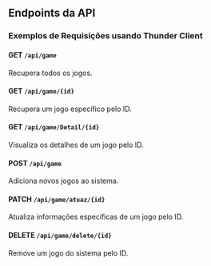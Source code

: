 ## Endpoints da API

### Exemplos de Requisições usando Thunder Client

#### **GET** `/api/game`
Recupera todos os jogos.

#### **GET** `/api/game/{id}`
Recupera um jogo específico pelo ID.

#### **GET** `/api/game/Detail/{id}`
Visualiza os detalhes de um jogo pelo ID.

#### **POST** `/api/game`
Adiciona novos jogos ao sistema.

#### **PATCH** `/api/game/atuaz/{id}`
Atualiza informações específicas de um jogo pelo ID.

#### **DELETE** `/api/game/delete/{id}`
Remove um jogo do sistema pelo ID.
